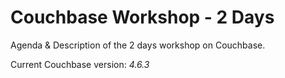 # Couchbase Workshop - 2 Days
Agenda & Description of the 2 days workshop on Couchbase.

Current Couchbase version: _4.6.3_
